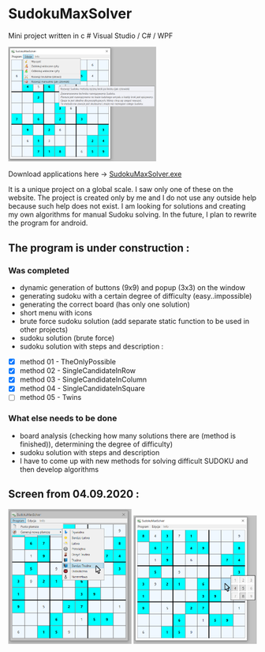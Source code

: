 # SudokuMaxSolver
Mini project written in c # Visual Studio / C# / WPF

<img src="./projectScreenImage/SudokuMaxSolver2.png" width=300/>

Download applications here -> [SudokuMaxSolver.exe](./SudokuMaxSolver/bin/Debug/SudokuMaxSolver.exe)

It is a unique project on a global scale.
I saw only one of these on the website.
The project is created only by me and I do not use any outside help because such help does not exist.
I am looking for solutions and creating my own algorithms for manual Sudoku solving.
In the future, I plan to rewrite the program for android.

## The program is under construction :
### Was completed
* dynamic generation of buttons (9x9) and popup (3x3) on the window
* generating sudoku with a certain degree of difficulty (easy..impossible)
* generating the correct board (has only one solution)
* short menu with icons
* brute force sudoku solution (add separate static function to be used in other projects)
* sudoku solution (brute force)
* sudoku solution with steps and description :
- [x] method 01 - TheOnlyPossible
- [x] method 02 - SingleCandidateInRow
- [x] method 03 - SingleCandidateInColumn
- [x] method 04 - SingleCandidateInSquare
- [ ] method 05 - Twins
### What else needs to be done
* board analysis (checking how many solutions there are (method is finished)), determining the degree of difficulty)
* sudoku solution with steps and description
* I have to come up with new methods for solving difficult SUDOKU and then develop algorithms

## Screen from 04.09.2020 :
<img src="./projectScreenImage/SudokuMaxSolver1.png" width=250/> <img src="./projectScreenImage/SudokuMaxSolver3.png" width=250/>